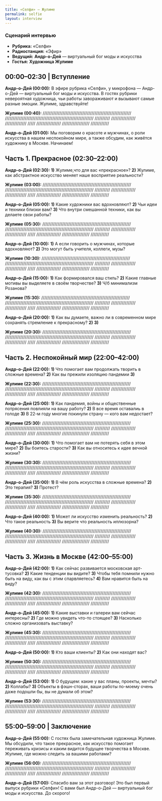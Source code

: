 ```yaml
---
title: «Селфи» — Жулиме
permalink: selfie
layout: interview
---
```


### **Сценарий интервью**  
+ **Рубрика:** «Селфи»  
+ **Радиостанция:** «Эфир»  
+ **Ведущий:** **Андр-о-Дей** — виртуальный бог моды и искусства
+ **Гостья:** **Художница Жулиме**  


## **00:00–02:30 | Вступление**  

**Андр-о-Дей (00:00):** В эфире рубрика «Селфи», у микрофона — Андр-о-Дей — виртуальный бог моды и искусства. В гостях рубрики невероятная художница, чьи работы завораживают и вызывают самые разные эмоции. Жулиме, здравствуйте!  

**Жулиме (00:40):** ////////////////////////////////////////////////////////// ////////////////////////////////////////////////////////// ////////// //////////////// ////////////// /////   //////////////// ////////////////// ////////////

**Андр-о-Дей (01:00):** Мы поговорим о красоте и мужчинах, о роли искусства в нашем неспокойном мире, а также обсудим, как живётся художнику в Москве. Начинаем!


## **Часть 1. Прекрасное (02:30–22:00)**  

**Андр-о-Дей (02:30):** **1)** Жулиме,что для вас «прекрасное»? **2)** Жулиме, как абстрактное искусство меняет наше восприятие реальности?

**Жулиме (03:00):**  ////////////////////////////////////////////////////////// ////////////////////////////////////////////////////////// ////////// //////////////// ////////////// /////   //////////////// ////////////////// ////////////

**Андр-о-Дей (05:00):** **1)** Какие художники вас вдохновляют? **2)** Чьи идеи и техники близки вам? **3)** Что внутри смешанной техники, как вы делаете свои работы?  

**Жулиме (05:30):** ////////////////////////////////////////////////////////// ////////////////////////////////////////////////////////// ////////// //////////////// ////////////// /////   //////////////// ////////////////// ////////////

**Андр-о-Дей (10:00):** **1)** А если говорить о мужчинах, которые вдохновляют? **2)** Это могут быть учителя, коллеги, музы?

**Жулиме (10:30):** ////////////////////////////////////////////////////////// ////////////////////////////////////////////////////////// ////////// //////////////// ////////////// /////   //////////////// ////////////////// ////////////

**Андр-о-Дей (15:00):** **1)** Как формировался ваш стиль? **2)** Какие главные мотивы вы выделяете в своём творчестве? **3)** Ч/б минимализм Розанова?

**Жулиме (15:30):** ////////////////////////////////////////////////////////// ////////////////////////////////////////////////////////// ////////// //////////////// ////////////// /////   //////////////// ////////////////// ////////////

**Андр-о-Дей (20:00):** **1)** Как вы думаете, важно ли в современном мире сохранять стремление к прекрасному?  **2)**  **3)**

**Жулиме (20:30):** ////////////////////////////////////////////////////////// ////////////////////////////////////////////////////////// ////////// //////////////// ////////////// /////   //////////////// ////////////////// ////////////


## **Часть 2. Неспокойный мир (22:00–42:00)**  

**Андр-о-Дей (22:00):** **1)** Что помогает вам продолжать творить в сложные времена? **2)** Как вы прежили изоляцию пандемии **3)**

**Жулиме (22:30):** ////////////////////////////////////////////////////////// ////////////////////////////////////////////////////////// ////////// //////////////// ////////////// /////   //////////////// ////////////////// ////////////  

**Андр-о-Дей (25:00):** **1)** Как пандемия, войны и общественные потрясения повлияли на вашу работу? **2)** В все время оставалиь в голоде   **3)**  В 22-м году многие покинули страну — кого вам недостает?

**Жулиме (25:30):** ////////////////////////////////////////////////////////// ////////////////////////////////////////////////////////// ////////// //////////////// ////////////// /////   //////////////// ////////////////// ////////////  

**Андр-о-Дей (30:00):** **1)** Что помогает вам не потерять себя в этом мире? **2)** Вы боитесь старости? **3)** Как вы относитесь к идее вечной жизни?

**Жулиме (30:30):** ////////////////////////////////////////////////////////// ////////////////////////////////////////////////////////// ////////// //////////////// ////////////// /////   //////////////// ////////////////// ////////////  

**Андр-о-Дей (35:00):** **1)** В чём роль искусства в сложные времена? **2)** Это терапия?  **3)** Протест?

**Жулиме (35:30):** ////////////////////////////////////////////////////////// ////////////////////////////////////////////////////////// ////////// //////////////// ////////////// /////   //////////////// ////////////////// ////////////  

**Андр-о-Дей (40:00):** **1)** Может ли искусство изменить реальность?  **2)** Что такое реальность **3)** Вы верите что реальность иллюзорна?

**Жулиме (40:30):** ////////////////////////////////////////////////////////// ////////////////////////////////////////////////////////// ////////// //////////////// ////////////// /////   //////////////// ////////////////// ////////////


## **Часть 3. Жизнь в Москве (42:00–55:00)**  

**Андр-о-Дей (42:00):** **1)** Как сейчас развивается московская арт-тусовка? **2)** Какие тенденции вы видите?  **3)** Чтобы тебя помнили нужно быть на виду, как вы с этим спарвляетесь? **4)** Вам нравится быть на виду?

**Жулиме (42:30):** ////////////////////////////////////////////////////////// ////////////////////////////////////////////////////////// ////////// //////////////// ////////////// /////   //////////////// ////////////////// ////////////

**Андр-о-Дей (45:00):** **1)** Какие выставки и галереи вам сейчас интересны? **2)** Где можно увидеть что-то стоящее?  **3)** Насколько сложно организовать выставку?

**Жулиме (45:30):** ////////////////////////////////////////////////////////// ////////////////////////////////////////////////////////// ////////// //////////////// ////////////// /////   //////////////// ////////////////// ////////////  

**Андр-о-Дей (50:00):** **1)** Кто ваши клиенты? **2)** Как они находят вас?  

**Жулиме (50:30):** ////////////////////////////////////////////////////////// ////////////////////////////////////////////////////////// ////////// //////////////// ////////////// /////   //////////////// ////////////////// ////////////  

**Андр-о-Дей (53:00):** **1)** О будущем: какие у вас планы, проекты, мечты? **2)** Коллабы? **3)** Объекты в фэшн-сторах, ваши работы по-моему очень даже подошли бы, вы не думали об этом?

**Жулиме (53:30):** ////////////////////////////////////////////////////////// ////////////////////////////////////////////////////////// ////////// //////////////// ////////////// /////   //////////////// ////////////////// ////////////  


## **55:00–59:00 | Заключение**  

**Андр-о-Дей (55:00):** С гостях была замечательная художница Жулиме. Мы обсудили, что такое прекрасное, как искусство помогает переживать кризисы и каким видится будущее творчества в Москве. Жулиме, где можно следить за вашими работами?  

**Жулиме (56:00):** ////////////////////////////////////////////////////////// ////////////////////////////////////////////////////////// ////////// //////////////// ////////////// /////   //////////////// ////////////////// ////////////

**Андр-о-Дей (57:00):** Спасибо вам за этот разговор! Это был первый выпуск рубрики «Селфи»! С вами был Андр-о-Дей — виртуальный бог моды и искусства. До скорого!  

